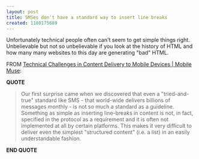 ```yaml
---
layout: post
title: SMSes don't have a standard way to insert line breaks
created: 1180175689
---
```

<p>
Unfortunately technical people often can't seem to get simple things right. Unbelievable but not so unbelievable if you look at the history of HTML and how many many websites to this day are generating "bad" HTML.
</p><p>
FROM <a href="http://www.mobilemuse.ca/news/viff/technical-challenges-in-content-delivery-to-mobile-devices-0">Technical Challenges in Content Delivery to Mobile Devices | Mobile Muse</a>:
</p><p>
<strong>QUOTE</strong>
</p><blockquote>
Our first surprise came when we discovered that even a "tried-and-true" standard like SMS - that world-wide delivers billions of messages monthly - is not so much a standard as a guideline.  Something as simple as inserting line-breaks in content is not, in fact, specified in the protocol as a requirement and it is often not implemented at all by certain platforms.  This makes it very difficult to deliver even the simplest "structured content" (i.e. a list) in an easily understandable fashion. 
</blockquote><p>
<strong>END QUOTE</strong>
</p>
